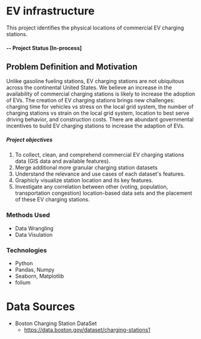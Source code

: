 # EV infrastructure
This project identifies the physical locations of commercial EV charging stations.

#### -- Project Status [In-process]

## Problem Definition and Motivation
Unlike gasoline fueling stations, EV charging stations are not ubiquitous across the continental United States. We believe an increase in the availability of commercial charging stations is likely to increase the adoption of EVs. The creation of EV charging stations brings new challenges: charging time for vehicles vs stress on the local grid system, the number of charging stations vs strain on the local grid system, location to best serve driving behavior, and construction costs. There are abundant governmental incentives to build EV charging stations to increase the adaption of EVs.

##### Project objectives
1. To collect, clean, and comprehend commercial EV charging stations data  (GIS data and available features).
2. Merge additional more granular charging station datasets
3. Understand the relevance and use cases of each dataset's features.
4. Graphicly visualize station location and its key features.
5. Investigate any correlation between other (voting, population, transportation congestion) location-based data sets and the placement of these EV charging stations.

### Methods Used
* Data Wrangling
* Data Visulation

### Technologies
* Python
* Pandas, Numpy
* Seaborn, Matplotlib
* folium 

# Data Sources
- Boston Charging Station DataSet
    - https://data.boston.gov/dataset/charging-stations1
